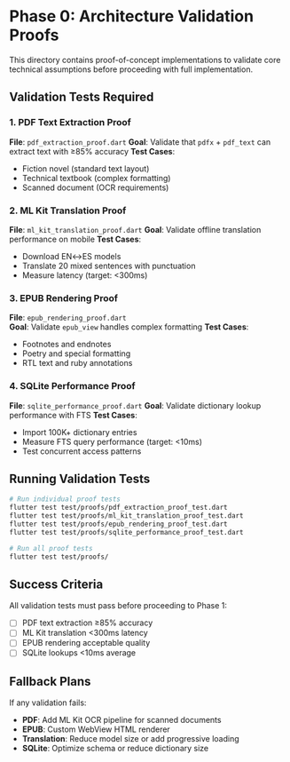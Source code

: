 # Phase 0: Architecture Validation Proofs

This directory contains proof-of-concept implementations to validate core technical assumptions before proceeding with full implementation.

## Validation Tests Required

### 1. PDF Text Extraction Proof
**File**: `pdf_extraction_proof.dart`
**Goal**: Validate that `pdfx` + `pdf_text` can extract text with ≥85% accuracy
**Test Cases**:
- Fiction novel (standard text layout)
- Technical textbook (complex formatting)
- Scanned document (OCR requirements)

### 2. ML Kit Translation Proof  
**File**: `ml_kit_translation_proof.dart`
**Goal**: Validate offline translation performance on mobile
**Test Cases**:
- Download EN↔ES models
- Translate 20 mixed sentences with punctuation
- Measure latency (target: <300ms)

### 3. EPUB Rendering Proof
**File**: `epub_rendering_proof.dart`  
**Goal**: Validate `epub_view` handles complex formatting
**Test Cases**:
- Footnotes and endnotes
- Poetry and special formatting
- RTL text and ruby annotations

### 4. SQLite Performance Proof
**File**: `sqlite_performance_proof.dart`
**Goal**: Validate dictionary lookup performance with FTS
**Test Cases**:
- Import 100K+ dictionary entries
- Measure FTS query performance (target: <10ms)
- Test concurrent access patterns

## Running Validation Tests

```bash
# Run individual proof tests
flutter test test/proofs/pdf_extraction_proof_test.dart
flutter test test/proofs/ml_kit_translation_proof_test.dart
flutter test test/proofs/epub_rendering_proof_test.dart
flutter test test/proofs/sqlite_performance_proof_test.dart

# Run all proof tests
flutter test test/proofs/
```

## Success Criteria

All validation tests must pass before proceeding to Phase 1:

- [ ] PDF text extraction ≥85% accuracy
- [ ] ML Kit translation <300ms latency
- [ ] EPUB rendering acceptable quality
- [ ] SQLite lookups <10ms average

## Fallback Plans

If any validation fails:
- **PDF**: Add ML Kit OCR pipeline for scanned documents
- **EPUB**: Custom WebView HTML renderer
- **Translation**: Reduce model size or add progressive loading
- **SQLite**: Optimize schema or reduce dictionary size